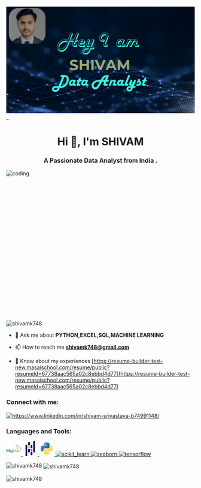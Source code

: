 ![logo](https://github.com/Shivamk748/Shivamk748/blob/main/SHIVAM%20(1).png)_
<h1 align="center">Hi 👋, I'm SHIVAM</h1>
<h3 align="center"> A Passionate Data Analyst from India .</h3>

<img align="right" alt="coding" width="600" height="400" src="https://miro.medium.com/v2/resize:fit:720/format:webp/0*tD5kEC2JYcKHH0zO.gif">

<p align="left"> <img src="https://komarev.com/ghpvc/?username=shivamk748&label=Profile%20views&color=0e75b6&style=flat" alt="shivamk748" /> </p>

- 💬 Ask me about **PYTHON,EXCEL,SQL,MACHINE LEARNING**

- 📫 How to reach me **shivamk748@gmail.com**

- 📄 Know about my experiences [https://resume-builder-test-new.masaischool.com/resume/public?resumeId=67738aac565a02c8ebbd4d77](https://resume-builder-test-new.masaischool.com/resume/public?resumeId=67738aac565a02c8ebbd4d77)

<h3 align="left">Connect with me:</h3>
<p align="left">
<a href="https://linkedin.com/in/https://www.linkedin.com/in/shivam-srivastava-b74991148/" target="blank"><img align="center" src="https://raw.githubusercontent.com/rahuldkjain/github-profile-readme-generator/master/src/images/icons/Social/linked-in-alt.svg" alt="https://www.linkedin.com/in/shivam-srivastava-b74991148/" height="30" width="40" /></a>
</p>

<h3 align="left">Languages and Tools:</h3>
<p align="left"> <a href="https://www.mysql.com/" target="_blank" rel="noreferrer"> <img src="https://raw.githubusercontent.com/devicons/devicon/master/icons/mysql/mysql-original-wordmark.svg" alt="mysql" width="40" height="40"/> </a> <a href="https://pandas.pydata.org/" target="_blank" rel="noreferrer"> <img src="https://raw.githubusercontent.com/devicons/devicon/2ae2a900d2f041da66e950e4d48052658d850630/icons/pandas/pandas-original.svg" alt="pandas" width="40" height="40"/> </a> <a href="https://www.python.org" target="_blank" rel="noreferrer"> <img src="https://raw.githubusercontent.com/devicons/devicon/master/icons/python/python-original.svg" alt="python" width="40" height="40"/> </a> <a href="https://scikit-learn.org/" target="_blank" rel="noreferrer"> <img src="https://upload.wikimedia.org/wikipedia/commons/0/05/Scikit_learn_logo_small.svg" alt="scikit_learn" width="40" height="40"/> </a> <a href="https://seaborn.pydata.org/" target="_blank" rel="noreferrer"> <img src="https://seaborn.pydata.org/_images/logo-mark-lightbg.svg" alt="seaborn" width="40" height="40"/> </a> <a href="https://www.tensorflow.org" target="_blank" rel="noreferrer"> <img src="https://www.vectorlogo.zone/logos/tensorflow/tensorflow-icon.svg" alt="tensorflow" width="40" height="40"/> </a> </p>

<p><img align="left" src="https://github-readme-stats.vercel.app/api/top-langs?username=shivamk748&show_icons=true&locale=en&layout=compact" alt="shivamk748" /></p>

<p>&nbsp;<img align="center" src="https://github-readme-stats.vercel.app/api?username=shivamk748&show_icons=true&locale=en" alt="shivamk748" /></p>

<p><img align="center" src="https://github-readme-streak-stats.herokuapp.com/?user=shivamk748&" alt="shivamk748" /></p>
